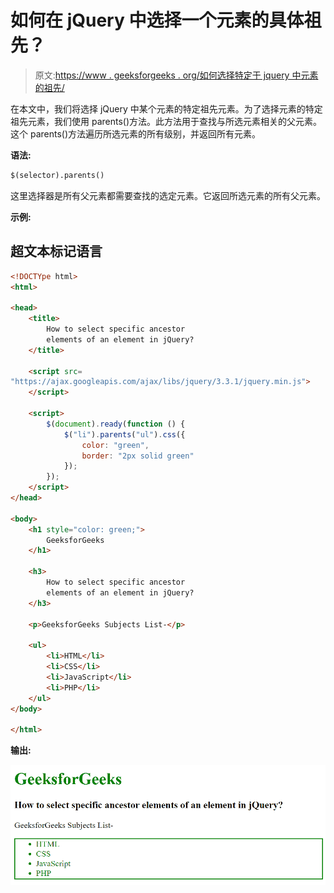 # 如何在 jQuery 中选择一个元素的具体祖先？

> 原文:[https://www . geeksforgeeks . org/如何选择特定于 jquery 中元素的祖先/](https://www.geeksforgeeks.org/how-to-select-specific-ancestors-of-an-element-in-jquery/)

在本文中，我们将选择 jQuery 中某个元素的特定祖先元素。为了选择元素的特定祖先元素，我们使用 parents()方法。此方法用于查找与所选元素相关的父元素。这个 parents()方法遍历所选元素的所有级别，并返回所有元素。

**语法:**

```html
$(selector).parents()
```

这里选择器是所有父元素都需要查找的选定元素。它返回所选元素的所有父元素。

**示例:**

## 超文本标记语言

```html
<!DOCTYpe html>
<html>

<head>
    <title>
        How to select specific ancestor 
        elements of an element in jQuery?
    </title>

    <script src=
"https://ajax.googleapis.com/ajax/libs/jquery/3.3.1/jquery.min.js">
    </script>

    <script>
        $(document).ready(function () {
            $("li").parents("ul").css({
                color: "green",
                border: "2px solid green"
            });
        });
    </script>
</head>

<body>
    <h1 style="color: green;">
        GeeksforGeeks
    </h1>

    <h3>
        How to select specific ancestor 
        elements of an element in jQuery?
    </h3>

    <p>GeeksforGeeks Subjects List-</p>

    <ul>
        <li>HTML</li>
        <li>CSS</li>
        <li>JavaScript</li>
        <li>PHP</li>
    </ul>
</body>

</html>
```

**输出:**

![](img/53c051a6dc93ff2bd8bb6d9dd9d26c14.png)